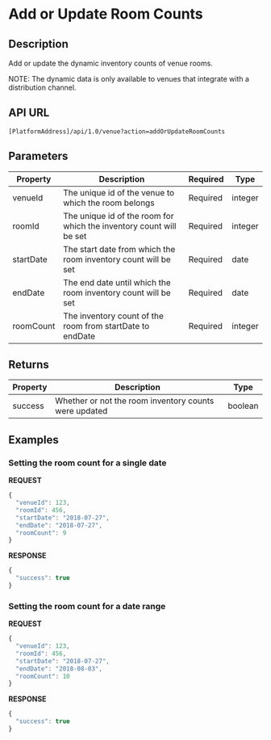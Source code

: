 # Add or Update Room Counts

## Description

Add or update the dynamic inventory counts of venue rooms.

NOTE: The dynamic data is only available to venues that integrate with a distribution channel.

## API URL

`[PlatformAddress]/api/1.0/venue?action=addOrUpdateRoomCounts`

## Parameters

| Property | Description | Required | Type |
| --- | --- | --- | --- |
| venueId | The unique id of the venue to which the room belongs | Required | integer |
| roomId | The unique id of the room for which the inventory count will be set | Required | integer |
| startDate | The start date from which the room inventory count will be set | Required | date |
| endDate | The end date until which the room inventory count will be set | Required | date |
| roomCount | The inventory count of the room from startDate to endDate | Required | integer |

## Returns

| Property | Description | Type |
| --- | --- | --- |
| success | Whether or not the room inventory counts were updated | boolean |

## Examples

### Setting the room count for a single date

**REQUEST**

```javascript
{
  "venueId": 123,
  "roomId": 456,
  "startDate": "2018-07-27",
  "endDate": "2018-07-27",
  "roomCount": 9
}
```

**RESPONSE**

```javascript
{
  "success": true
}
```

### Setting the room count for a date range

**REQUEST**

```javascript
{
  "venueId": 123,
  "roomId": 456,
  "startDate": "2018-07-27",
  "endDate": "2018-08-03",
  "roomCount": 10
}
```

**RESPONSE**

```javascript
{
  "success": true
}
```

